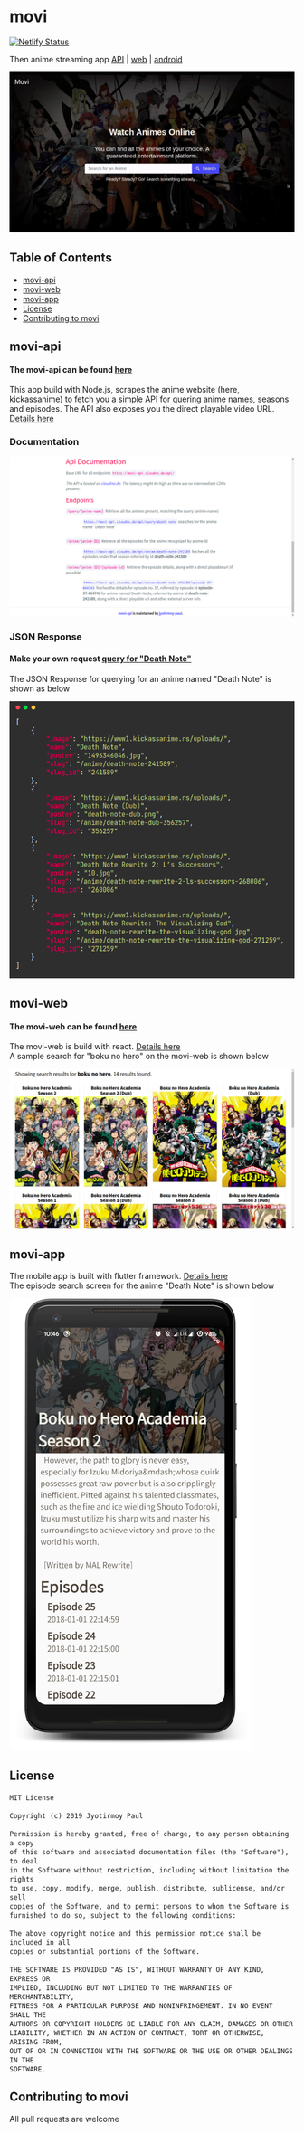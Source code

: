 # movi
[![Netlify Status](https://api.netlify.com/api/v1/badges/a5f8f267-c9a2-4d3b-9e5e-c50eb8bb7eea/deploy-status)](https://app.netlify.com/sites/movi-anime/deploys)

Then anime streaming app [API](https://movi-api.cloudno.de) | [web](https://movi-anime.netlify.app/) | [android](movi-app/movi.apk)

![demo](images/demo.gif)

## Table of Contents
- [movi-api](#movi-api)
- [movi-web](#movi-web)
- [movi-app](#movi-app)
- [License](#license)
- [Contributing to movi](#contributing-to-movi)


## movi-api
#### The movi-api can be found [here](https://movi-api.cloudno.de/)
This app build with Node.js, scrapes the anime website (here, kickassanime) to fetch you a simple API for quering anime names, seasons and episodes. The API also exposes you the direct playable video URL. [Details here](https://github.com/jyotirmoy-paul/movi/tree/master/movi-api)

### Documentation

![movi-api-documentation](images/movi-api-doc.png)

### JSON Response

#### Make your own request [query for "Death Note"](https://movi-api.cloudno.de/api/query/death+note)
The JSON Response for querying for an anime named "Death Note" is shown as below

![movi-api-response](images/movi-api.png)

## movi-web

#### The movi-web can be found [here](https://movi-anime.netlify.app/)
The movi-web is build with react. [Details here](https://github.com/jyotirmoy-paul/movi/tree/master/movi-web)<br>
A sample search for "boku no hero" on the movi-web is shown below

![movi-web](images/movi-web.png)

## movi-app
The mobile app is built with flutter framework. [Details here](https://github.com/jyotirmoy-paul/movi/tree/master/movi-app)<br>
The episode search screen for the anime "Death Note" is shown below

![movi-app](images/movi-app.png)

## License
```
MIT License

Copyright (c) 2019 Jyotirmoy Paul

Permission is hereby granted, free of charge, to any person obtaining a copy
of this software and associated documentation files (the "Software"), to deal
in the Software without restriction, including without limitation the rights
to use, copy, modify, merge, publish, distribute, sublicense, and/or sell
copies of the Software, and to permit persons to whom the Software is
furnished to do so, subject to the following conditions:

The above copyright notice and this permission notice shall be included in all
copies or substantial portions of the Software.

THE SOFTWARE IS PROVIDED "AS IS", WITHOUT WARRANTY OF ANY KIND, EXPRESS OR
IMPLIED, INCLUDING BUT NOT LIMITED TO THE WARRANTIES OF MERCHANTABILITY,
FITNESS FOR A PARTICULAR PURPOSE AND NONINFRINGEMENT. IN NO EVENT SHALL THE
AUTHORS OR COPYRIGHT HOLDERS BE LIABLE FOR ANY CLAIM, DAMAGES OR OTHER
LIABILITY, WHETHER IN AN ACTION OF CONTRACT, TORT OR OTHERWISE, ARISING FROM,
OUT OF OR IN CONNECTION WITH THE SOFTWARE OR THE USE OR OTHER DEALINGS IN THE
SOFTWARE.
```

## Contributing to movi
All pull requests are welcome
